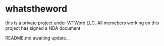 # whatstheword
this is a private project under WTWord LLC.
All memebers working on this project has signed a NDA document

README.md awaiting update...
